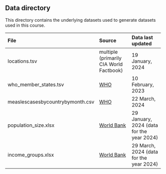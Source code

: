 ## Data directory

This directory contains the underlying datasets used to generate datasets used in this course.

| File                    |  Source                                                      | Data last updated
| :---                    | :---                                                         | :--- 
| locations.tsv           | multiple (primarily CIA World Factbook)                      | 19 January, 2024
| who_member_states.tsv   | [WHO](https://www.who.int/countries)                         | 10 February, 2023
| measlescasesbycountrybymonth.csv  | [WHO](https://www.who.int/teams/immunization-vaccines-and-biologicals/immunization-analysis-and-insights/surveillance/monitoring/provisional-monthly-measles-and-rubella-data)                         | 22 March, 2024
| population_size.xlsx    | [World Bank](https://databank.worldbank.org/source/population-estimates-and-projections#)                        | 29 January, 2024 (data for the year 2024)
| income_groups.xlsx      | [World Bank](https://datahelpdesk.worldbank.org/knowledgebase/articles/906519-world-bank-country-and-lending-groups)                        | 29 March, 2024 (data for the year 2024)
